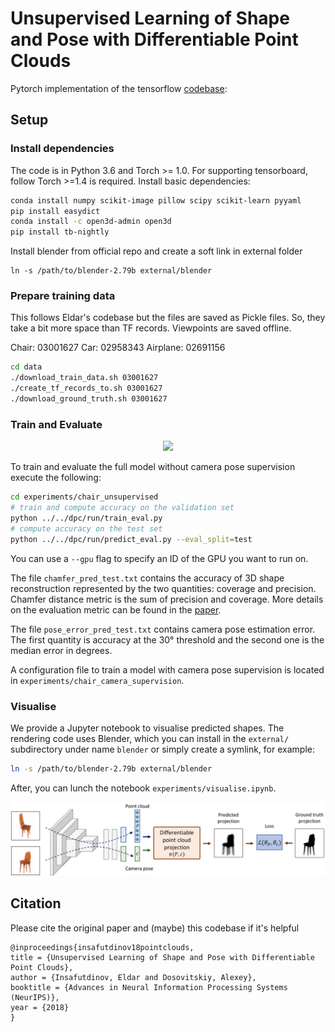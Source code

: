 # Unsupervised Learning of Shape and Pose with Differentiable Point Clouds

Pytorch implementation of the tensorflow [codebase](https://github.com/eldar/differentiable-point-clouds/): 

## Setup

### Install dependencies
The code is in Python 3.6 and Torch >= 1.0. For supporting tensorboard, follow Torch >=1.4 is required.
Install basic dependencies:

```bash
conda install numpy scikit-image pillow scipy scikit-learn pyyaml
pip install easydict
conda install -c open3d-admin open3d
pip install tb-nightly
```
Install blender from official repo and create a soft link in external folder
```
ln -s /path/to/blender-2.79b external/blender
```

### Prepare training data
This follows Eldar's codebase but the files are saved as Pickle files. So, they take a bit more space than TF records. Viewpoints are saved offline.

Chair: 03001627
Car: 02958343
Airplane: 02691156

```bash
cd data
./download_train_data.sh 03001627
./create_tf_records_to.sh 03001627
./download_ground_truth.sh 03001627
```
### Train and Evaluate

<p align="center">
    <img src="resources/training.gif">
</p>

To train and evaluate the full model without camera pose supervision execute the following:

```bash
cd experiments/chair_unsupervised
# train and compute accuracy on the validation set
python ../../dpc/run/train_eval.py
# compute accuracy on the test set
python ../../dpc/run/predict_eval.py --eval_split=test
```

You can use a `--gpu` flag to specify an ID of the GPU you want to run on.

The file `chamfer_pred_test.txt` contains the accuracy of 3D shape reconstruction represented by the two quantities: coverage and precision. Chamfer distance metric is the sum of precision and coverage. More details on the evaluation metric can be found in the [paper](https://arxiv.org/pdf/1810.09381.pdf#section.5). 

The file `pose_error_pred_test.txt` contains camera pose estimation error. The first quantity is accuracy at the 30° threshold and the second one is the median error in degrees.

A configuration file to train a model with camera pose supervision is located in `experiments/chair_camera_supervision`.


### Visualise

We provide a Jupyter notebook to visualise predicted shapes. The rendering code uses Blender, which you can install in the `external/` subdirectory under name `blender` or simply create a symlink, for example:

```bash
ln -s /path/to/blender-2.79b external/blender
```

After, you can lunch the notebook `experiments/visualise.ipynb`.

![Teaser Image](resources/overview.png)

## Citation
Please cite the original paper and (maybe) this codebase if it's helpful

```
@inproceedings{insafutdinov18pointclouds,
title = {Unsupervised Learning of Shape and Pose with Differentiable Point Clouds},
author = {Insafutdinov, Eldar and Dosovitskiy, Alexey},
booktitle = {Advances in Neural Information Processing Systems (NeurIPS)},
year = {2018}
}
```
